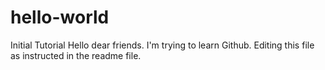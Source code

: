 # hello-world
Initial Tutorial
Hello dear friends. I'm trying to learn Github. Editing this file as instructed in the readme file.

